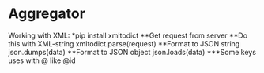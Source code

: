 # Aggregator

Working with XML:
*pip install xmltodict
**Get request from server
**Do this with XML-string xmltodict.parse(request)
**Format to JSON string json.dumps(data)
**Format to JSON object json.loads(data)
***Some keys uses with @ like @id
